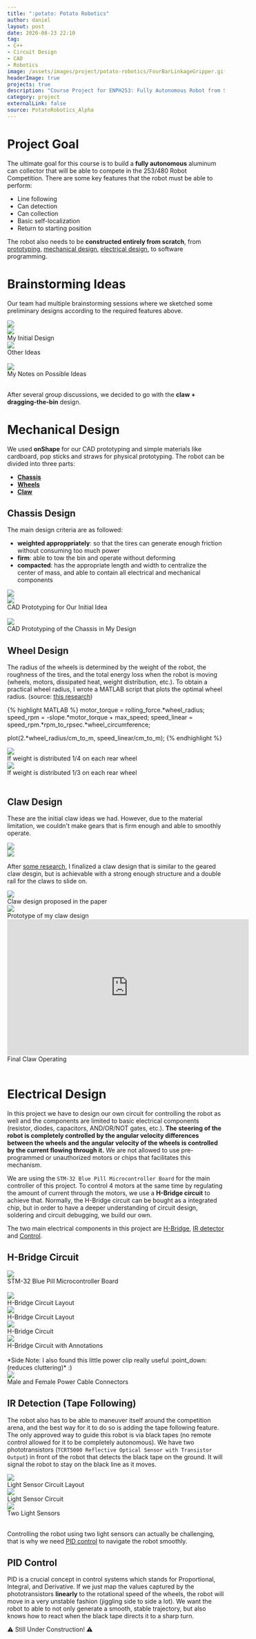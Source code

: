 ```yaml
---
title: ":potato: Potato Robotics"
author: daniel
layout: post
date: 2020-08-23 22:10
tag: 
- C++
- Circuit Design
- CAD
- Robotics
image: /assets/images/project/potato-robotics/FourBarLinkageGripper.gif
headerImage: true
projects: true
description: "Course Project for ENPH253: Fully Autonomous Robot from Scratch"
category: project
externalLink: false
source: PotatoRobotics_Alpha
---
```


# Project Goal
The ultimate goal for this course is to build a **fully autonomous** aluminum can collector that will be able to compete in the 253/480 Robot Competition. There are some key features that the robot must be able to perform:
- Line following
- Can detection
- Can collection
- Basic self-localization
- Return to starting position

The robot also needs to be **constructed entirely from scratch**, from [prototyping](#prototyping), [mechanical design](#mechanical), [electrical design](#electrical), to software programming. 


<h1 id="prototyping">Brainstorming Ideas</h1>

Our team had multiple brainstorming sessions where we sketched some preliminary designs according to the required features above. 

<div class="side-by-side-normal">
    <div class="toleft">
        <img class="image" src="/assets/images/project/potato-robotics/c-sketch.jpeg">
    </div>
    <div class="toright">
        <img class="image" src="/assets/images/project/potato-robotics/c-sketch-2.jpeg">
    </div>
</div>
<figcaption class="side-by-side-caption">My Initial Design</figcaption>

<div class="wrapper-medium">
    <img class="image" src="/assets/images/project/potato-robotics/sayemdesign.png"/>
    <figcaption class="caption">Other Ideas</figcaption>
</div>

<br/>

<div class="wrapper-normal">
    <img class="image" src="/assets/images/project/potato-robotics/designIdeas.jpg"/>
    <figcaption class="caption">My Notes on Possible Ideas</figcaption>
</div>

<br/>

After several group discussions, we decided to go with the **claw + dragging-the-bin** design.



<h1 id="mechanical">Mechanical Design</h1>

We used **onShape** for our CAD prototyping and simple materials like cardboard, pop sticks and straws for physical prototyping. The robot can be divided into three parts: 

<ul>
    <li>
        <a href="#chassis"><strong>Chassis</strong></a>
    </li>
    <li>
        <a href="#wheels"><strong>Wheels</strong></a>
    </li>
    <li>
        <a href="#claw"><strong>Claw</strong></a>
    </li>
</ul>


<h2 id="chassis">Chassis Design</h2>

The main design criteria are as followed: 
- **weighted approppriately**: so that the tires can generate enough friction without consuming too much power
- **firm**: able to tow the bin and operate without deforming
- **compacted**: has the appropriate length and width to centralize the center of mass, and able to contain all electrical and mechanical components

<div class="side-by-side-normal">
    <div class="toleft">
        <img class="image" src="/assets/images/project/potato-robotics/lifterCad2.png">
    </div>
    <div class="toright">
        <img class="image" src="/assets/images/project/potato-robotics/lifterCad4.png">
    </div>
</div>
<figcaption class="side-by-side-caption">CAD Prototyping for Our Initial Idea</figcaption>

<br/>

<div class="wrapper-normal">
    <img class="image" src="/assets/images/project/potato-robotics/mydesignCAD.gif"/>
    <figcaption class="caption">CAD Prototyping of the Chassis in My Design</figcaption>
</div>


<h2 id="wheels">Wheel Design</h2>

The radius of the wheels is determined by the weight of the robot, the roughness of the tires, and the total energy loss when the robot is moving (wheels, motors, dissipated heat, weight distribution, etc.). To obtain a practical wheel radius, I wrote a MATLAB script that plots the optimal wheel radius. (source: [this research][2])

{% highlight MATLAB %}
motor_torque = rolling_force.*wheel_radius;
speed_rpm = -slope.*motor_torque + max_speed;
speed_linear = speed_rpm.*rpm_to_rpsec.*wheel_circumference;

plot(2.*wheel_radius/cm_to_m, speed_linear/cm_to_m);
{% endhighlight %}

<div class="side-by-side">
    <div class="toleft">
        <img class="image" src="/assets/images/project/potato-robotics/WheelDiameter_vs_RobotSpeed.png">
        <figcaption class="caption">If weight is distributed 1/4 on each rear wheel&nbsp;&nbsp;&nbsp;</figcaption>
    </div>
    <div class="toright">
        <img class="image" src="/assets/images/project/potato-robotics/WheelDiameter_vs_RobotSpeed2.png">
        <figcaption class="caption">If weight is distributed 1/3 on each rear wheel</figcaption>
    </div>
</div>

<br/>

<h2 id="claw">Claw Design</h2>

These are the initial claw ideas we had. However, due to the material limitation, we couldn't make gears that is firm enough and able to smoothly operate. 

<div class="side-by-side">
    <div class="toleft">
        <img class="image" src="/assets/images/project/potato-robotics/claw.png">
    </div>
    <div class="toright">
        <img class="image" src="/assets/images/project/potato-robotics/claw2.png">
    </div>
</div>

After [some research][3], I finalized a claw design that is similar to the geared claw desgin, but is achievable with a strong enough structure and a double rail for the claws to slide on.

<div class="side-by-side">
    <div class="toleft">
        <img class="image" src="/assets/images/project/potato-robotics/linearClaw.png">
        <figcaption class="caption">Claw design proposed in the paper</figcaption>
    </div>
    <div class="toright">
        <img class="image" src="/assets/images/project/potato-robotics/linearClaw.jpg">
        <figcaption class="caption">Prototype of my claw design</figcaption>
    </div>
</div>

<div class="wrapper-normal">
    <iframe width="560" height="315" src="https://www.youtube.com/embed/z9yNlK0SgWM?controls=0" title="YouTube video player" frameborder="0" allow="accelerometer; autoplay; clipboard-write; encrypted-media; gyroscope; picture-in-picture" allowfullscreen></iframe>
    <figcaption class="caption">Final Claw Operating</figcaption>
</div>

<br/>

<h1 id="electrical">Electrical Design</h1>

In this project we have to design our own circuit for controlling the robot as well and the components are limited to basic electrical components (resistor, diodes, capacitors, AND/OR/NOT gates, etc.). **The steering of the robot is completely controlled by the angular velocity differences between the wheels and the angular velocity of the wheels is controlled by the current flowing through it.** We are not allowed to use pre-programmed or unauthorized motors or chips that facilitates this mechanism. 


We are using the `STM-32 Blue Pill Microcontroller Board` for the main controller of this project. To control 4 motors at the same time by regulating the amount of current through the motors, we use a **H-Bridge circuit** to achieve that. Normally, the H-Bridge circuit can be bought as a integrated chip, but in order to have a deeper understanding of circuit design, soldering and circuit debugging, we build our own. 

The two main electrical components in this project are [H-Bridge](#hbridge), [IR detector](#IR-detector) and [Control](#control).

<h2 id="hbridge">H-Bridge Circuit</h2>

<div class="wrapper-normal">
    <img class="image" src="/assets/images/project/potato-robotics/bluepill.png"/>
    <figcaption class="caption">STM-32 Blue Pill Microcontroller Board</figcaption>
</div>

<br/>
<div class="wrapper-normal">
    <img class="image" src="/assets/images/project/potato-robotics/h-bridge.png"/>
    <figcaption class="caption">H-Bridge Circuit Layout</figcaption>
</div>

<div class="side-by-side">
    <div class="toleft" style="width: 40%;">
        <img class="image" src="/assets/images/project/potato-robotics/HBridge.png">
        <figcaption class="caption">H-Bridge Circuit Layout</figcaption>
    </div>
    <div class="toright" style="width: 55%;">
        <img class="image" src="/assets/images/project/potato-robotics/circuit-main.jpg">
        <figcaption class="caption">H-Bridge Circuit</figcaption>
    </div>
</div>


<div class="wrapper-normal">
    <img class="image" src="/assets/images/project/potato-robotics/circuit-main-3.png">
    <figcaption class="caption">H-Bridge Circuit with Annotations</figcaption>
</div>

<br/>
*Side Note: I also found this little power clip really useful :point_down: (reduces cluttering)* :) 
<div class="wrapper-normal">
    <img class="image" src="/assets/images/project/potato-robotics/powerclips.png">
    <figcaption class="caption">Male and Female Power Cable Connectors</figcaption>
</div>


<h2 id="IR-detector">IR Detection (Tape Following)</h2>

The robot also has to be able to maneuver itself around the competition arena, and the best way for it to do so is adding the tape following feature. The only approved way to guide this robot is via black tapes (no remote control allowed for it to be completely autonomous). We have two phototransistors (`TCRT5000 Reflective Optical Sensor with Transistor Output`) in front of the robot that detects the black tape on the ground. It will signal the robot to stay on the black line as it moves. 

<div class="side-by-side">
    <div class="toleft" style="width: 40%;">
        <img class="image" src="/assets/images/project/potato-robotics/LightsensorCircuitdrawn.png">
        <figcaption class="caption">Light Sensor Circuit Layout</figcaption>
    </div>
    <div class="toright" style="width: 55%;">
        <img class="image" src="/assets/images/project/potato-robotics/lightsensorcircuit.png">
        <figcaption class="caption">Light Sensor Circuit</figcaption>
    </div>
</div>

<div class="wrapper-normal">
    <img class="image" src="/assets/images/project/potato-robotics/lightsensor.png">
    <figcaption class="caption">Two Light Sensors</figcaption>
</div>


<br/>

Controlling the robot using two light sensors can actually be challenging, that is why we need [PID control](#control) to navigate the robot smoothly.


<h2 id="control">PID Control</h2>

PID is a crucial concept in control systems which stands for Proportional, Integral, and Derivative. If we just map the values captured by the phototransistors **linearly** to the rotational speed of the wheels, the robot will move in a very unstable fashion (jiggling side to side a lot). We want the robot to able to not only generate a smooth, stable trajectory, but also knows how to react when the black tape directs it to a sharp turn.


:warning: Still Under Construction! :warning:

[1]: https://docs.google.com/presentation/d/1NzWH9MaUuBmohNG058sFNCbh795XGM3u00Jgc1uZl1A/edit?usp=sharing
[2]: https://dspace.mit.edu/bitstream/handle/1721.1/92068/897211724-MIT.pdf;sequence=2
[3]: https://www.sciencedirect.com/science/article/pii/S2212827116307417#:~:text=Axiomatic%20Design%20principles%20were%20employed,adaptability%20on%20oddly%20shaped%20objects.